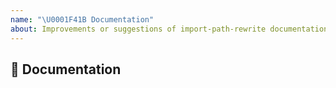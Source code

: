 ```yaml
---
name: "\U0001F41B Documentation"
about: Improvements or suggestions of import-path-rewrite documentation
---
```


## 📖 Documentation
